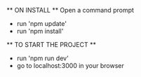 ** ON INSTALL **
Open a command prompt
- run 'npm update'
- run 'npm install'

** TO START THE PROJECT **
- run 'npm run dev'
- go to localhost:3000 in your browser